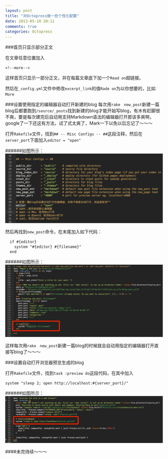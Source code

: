 ```yaml
---
layout: post
title: "对Octopress做一些个性化配置"
date: 2013-05-10 20:11
comments: true
categories: Octopress
---
```


###首页只显示部分正文

在文章任意位置加入

	<!--more-->
	
这样首页只显示一部分正文，并在每篇文章底下加一个```Read on```超链接。

然后在```_config.yml```文件中修改```excerpt_link```的值```Rade on```为以你想要的，比如```More```

###设置使用指定的编辑器自动打开新建的blog
每次用```rake　new_post```新建一篇blog后都要跑到```/source/_posts```找到新建的blog才能开始写blog，有木有赶脚很不爽，要是每次建完后自动用支持Markdown语法的编辑器打开那该多爽啊，google了一下还这有方法，试了式太爽了，Mark一下以免以后忘记了～～～

打开```Rakefile```文件，找到```## -- Misc Configs -- ##```这段注释，然后在```server_port```下面加入```editor = "open"```

<!--more-->
######如图所示：
![alt text](/images/notes_images/set_open_editer.png "set_open_editer") 

然后再找到```new_post```命令，在末尾加入如下代码：

```
  if #{editor}
    system "#{editor} #{filename}"
  end

```
######如图所示：
![alt text](/images/notes_images/set_open_editer_code.png "set_open_editer_code") 

这样每次用```rake　new_post```新建一篇blog的时候就会自动用指定的编辑器打开直接写blog了～～～

###设置自动打开浏览器预览生成的blog

打开```Rakefile```文件，找到```task :preview do```这段代码，在其中加入

```
system "sleep 2; open http://localhost:#{server_port}/"

```
######如图所示：
![alt text](/images/notes_images/set_auto_preview.png "set_auto_preview") 

####未完待续～～～